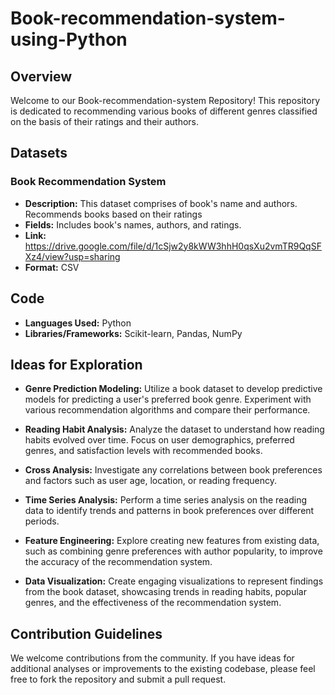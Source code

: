 # Book-recommendation-system-using-Python



## Overview

Welcome to our Book-recommendation-system Repository! This repository is dedicated to recommending various books of different genres classified on the basis of their ratings and their authors.

## Datasets

### Book Recommendation System

- **Description:** This dataset comprises of book's name and authors. Recommends books based on their ratings
- **Fields:** Includes book's names, authors, and ratings.
- **Link:** https://drive.google.com/file/d/1cSjw2y8kWW3hhH0qsXu2vmTR9QqSFXz4/view?usp=sharing
- **Format:** CSV


## Code 

- **Languages Used:** Python
- **Libraries/Frameworks:** Scikit-learn, Pandas, NumPy


## Ideas for Exploration

- **Genre Prediction Modeling:** Utilize a book dataset to develop predictive models for predicting a user's preferred book genre. Experiment with various recommendation algorithms and compare their performance.

- **Reading Habit Analysis:** Analyze the dataset to understand how reading habits evolved over time. Focus on user demographics, preferred genres, and satisfaction levels with recommended books.

- **Cross Analysis:** Investigate any correlations between book preferences and factors such as user age, location, or reading frequency.

- **Time Series Analysis:** Perform a time series analysis on the reading data to identify trends and patterns in book preferences over different periods.

- **Feature Engineering:** Explore creating new features from existing data, such as combining genre preferences with author popularity, to improve the accuracy of the recommendation system.

- **Data Visualization:** Create engaging visualizations to represent findings from the book dataset, showcasing trends in reading habits, popular genres, and the effectiveness of the recommendation system.

## Contribution Guidelines

We welcome contributions from the community. If you have ideas for additional analyses or improvements to the existing codebase, please feel free to fork the repository and submit a pull request.
